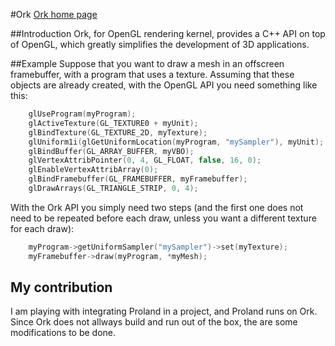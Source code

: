 #Ork
[Ork home page](http://ork.gforge.inria.fr/)

##Introduction
Ork, for OpenGL rendering kernel, provides a C++ API on top of OpenGL, which greatly simplifies the development of 3D applications.

##Example 
Suppose that you want to draw a mesh in an offscreen framebuffer, with a program that uses a texture. Assuming that these objects are already created, with the OpenGL API you need something like this:
```C++
    glUseProgram(myProgram);
    glActiveTexture(GL_TEXTURE0 + myUnit);
    glBindTexture(GL_TEXTURE_2D, myTexture);
    glUniform1i(glGetUniformLocation(myProgram, "mySampler"), myUnit);
    glBindBuffer(GL_ARRAY_BUFFER, myVBO);
    glVertexAttribPointer(0, 4, GL_FLOAT, false, 16, 0);
    glEnableVertexAttribArray(0);
    glBindFramebuffer(GL_FRAMEBUFFER, myFramebuffer);
    glDrawArrays(GL_TRIANGLE_STRIP, 0, 4);
```
With the Ork API you simply need two steps (and the first one does not need to be repeated before each draw, unless you want a different texture for each draw):
```C++
    myProgram->getUniformSampler("mySampler")->set(myTexture);
    myFramebuffer->draw(myProgram, *myMesh);
```

## My contribution
I am playing with integrating Proland in a project, and Proland runs on Ork. Since Ork does not allways build and run out of the box, the are some modifications to be done.

